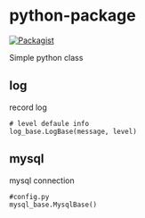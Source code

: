 # python-package

[![Packagist](https://img.shields.io/packagist/l/doctrine/orm.svg)](https://github.com/fideism/python-packages/blob/master/LICENSE)

Simple python class

## log
record log
```
# level defaule info
log_base.LogBase(message, level)
```

## mysql
mysql connection
```
#config.py 
mysql_base.MysqlBase()
```
